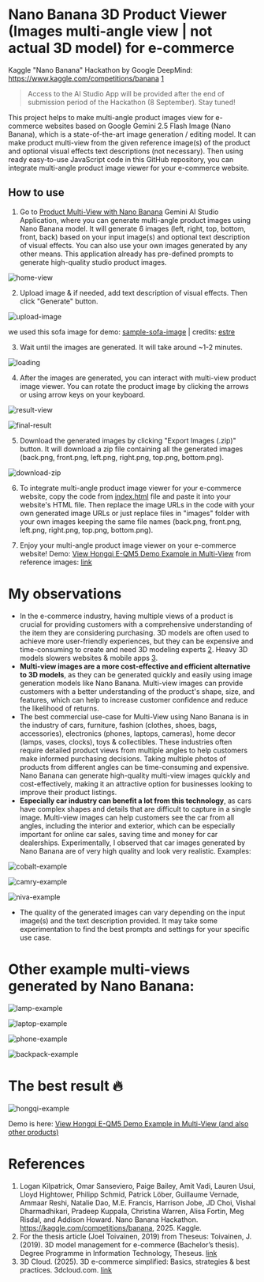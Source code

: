 # Nano Banana 3D Product Viewer (Images multi-angle view | not actual 3D model) for e-commerce

Kaggle "Nano Banana" Hackathon by Google DeepMind: https://www.kaggle.com/competitions/banana [1](#references)

> Access to the AI Studio App will be provided after the end of submission period of the Hackathon (8 September). Stay tuned!

This project helps to make multi-angle product images view for e-commerce websites based on Google Gemini 2.5 Flash Image (Nano Banana), which is a state-of-the-art image generation / editing model. It can make product multi-view from the given reference image(s) of the product and optional visual effects text descriptions (not necessary). Then using ready easy-to-use JavaScript code in this GitHub repository, you can integrate multi-angle product image viewer for your e-commerce website.

## How to use

1. Go to [Product Multi-View with Nano Banana](https://ai.studio/apps/drive/1xoQrA5WbOE9DQx7xEXXH3EsJtEQPz5gs) Gemini AI Studio Application, where you can generate multi-angle product images using Nano Banana model. It will generate 6 images (left, right, top, bottom, front, back) based on your input image(s) and optional text description of visual effects. You can also use your own images generated by any other means. This application already has pre-defined prompts to generate high-quality studio product images.

![home-view](assets/home-view.png)

2. Upload image & if needed, add text description of visual effects. Then click "Generate" button. 

![upload-image](assets/settings-view.png)

we used this sofa image for demo: [sample-sofa-image](assets/reference-photo.webp) | credits: [estre](https://www.estre.in/collections/fabric-sofa)

3. Wait until the images are generated. It will take around ~1-2 minutes.

![loading](assets/loading-view.png)

4. After the images are generated, you can interact with multi-view product image viewer. You can rotate the product image by clicking the arrows or using arrow keys on your keyboard.

![result-view](assets/final-result.png)

![final-result](assets/final-result-multi-view.png)

5. Download the generated images by clicking "Export Images (.zip)" button. It will download a zip file containing all the generated images (back.png, front.png, left.png, right.png, top.png, bottom.png).

![download-zip](assets/result-files.png)

6. To integrate multi-angle product image viewer for your e-commerce website, copy the code from [index.html](index.html) file and paste it into your website's HTML file. Then replace the image URLs in the code with your own generated image URLs or just replace files in "images" folder with your own images keeping the same file names (back.png, front.png, left.png, right.png, top.png, bottom.png).

7. Enjoy your multi-angle product image viewer on your e-commerce website! Demo:  [View Hongqi E-QM5 Demo Example in Multi-View](https://silvermete0r.github.io/product-multi-view-integration-guide-nano-banana/) from reference images: [link](references/demo-references.rar)

# My observations

- In the e-commerce industry, having multiple views of a product is crucial for providing customers with a comprehensive understanding of the item they are considering purchasing. 3D models are often used to achieve more user-friendly experiences, but they can be expensive and time-consuming to create and need 3D modeling experts [2](#references). Heavy 3D models slowers websites & mobile apps [3](#references). 
 - **Multi-view images are a more cost-effective and efficient alternative to 3D models**, as they can be generated quickly and easily using image generation models like Nano Banana. Multi-view images can provide customers with a better understanding of the product's shape, size, and features, which can help to increase customer confidence and reduce the likelihood of returns.
- The best commercial use-case for Multi-View using Nano Banana is in the industry of cars, furniture, fashion (clothes, shoes, bags, accessories), electronics (phones, laptops, cameras), home decor (lamps, vases, clocks), toys & collectibles. These industries often require detailed product views from multiple angles to help customers make informed purchasing decisions. Taking multiple photos of products from different angles can be time-consuming and expensive. Nano Banana can generate high-quality multi-view images quickly and cost-effectively, making it an attractive option for businesses looking to improve their product listings.
- **Especially car industry can benefit a lot from this technology**, as cars have complex shapes and details that are difficult to capture in a single image. Multi-view images can help customers see the car from all angles, including the interior and exterior, which can be especially important for online car sales, saving time and money for car dealerships. Experimentally, I observed that car images generated by Nano Banana are of very high quality and look very realistic. Examples:

![cobalt-example](assets/cobalt-example.png)

![camry-example](assets/camry-example.png)

![niva-example](assets/niva-example.png)

- The quality of the generated images can vary depending on the input image(s) and the text description provided. It may take some experimentation to find the best prompts and settings for your specific use case.

# Other example multi-views generated by Nano Banana:

![lamp-example](assets/lamp-example.png)

![laptop-example](assets/laptop-example.png)

![phone-example](assets/phone-example.png)

![backpack-example](assets/backpack-example.png)

# The best result 🔥

![hongqi-example](assets/hongqi-example.png)

Demo is here: [View Hongqi E-QM5 Demo Example in Multi-View (and also other products)](https://silvermete0r.github.io/product-multi-view-integration-guide-nano-banana/)


# References

1. Logan Kilpatrick, Omar Sanseviero, Paige Bailey, Amit Vadi, Lauren Usui, Lloyd Hightower, Philipp Schmid, Patrick Löber, Guillaume Vernade, Ammaar Reshi, Natalie Dao, M.E. Francis, Harrison Jobe, JD Choi, Vishal Dharmadhikari, Pradeep Kuppala, Christina Warren, Alisa Fortin, Meg Risdal, and Addison Howard. Nano Banana Hackathon. https://kaggle.com/competitions/banana, 2025. Kaggle.
2. For the thesis article (Joel Toivainen, 2019) from Theseus:
Toivainen, J. (2019). 3D model management for e-commerce (Bachelor’s thesis). Degree Programme in Information Technology, Theseus. [link](https://www.theseus.fi/bitstream/handle/10024/172424/Toivainen_Joel.pdf)
3. 3D Cloud. (2025). 3D e-commerce simplified: Basics, strategies & best practices. 3dcloud.com. [link](https://3dcloud.com/3d-e-commerce/)